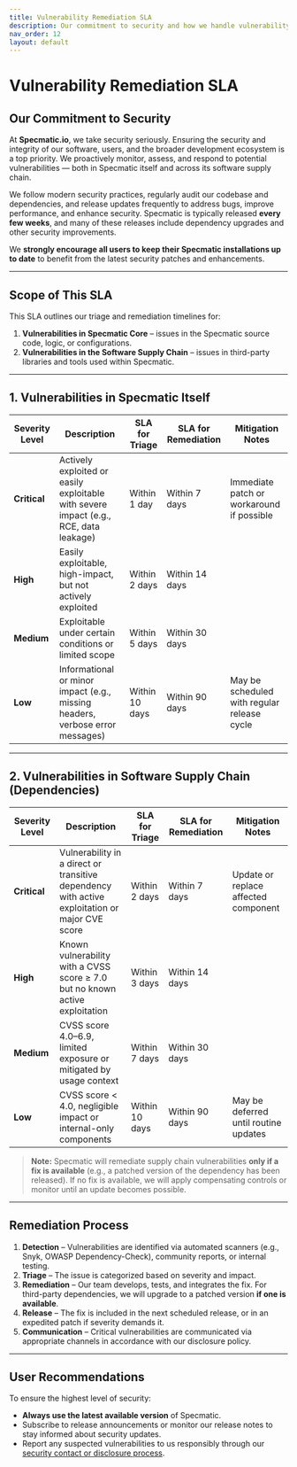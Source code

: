 ```yaml
---
title: Vulnerability Remediation SLA
description: Our commitment to security and how we handle vulnerability remediation for Specmatic and its software supply chain.
nav_order: 12
layout: default
---
```


# Vulnerability Remediation SLA

## Our Commitment to Security

At **Specmatic.io**, we take security seriously. Ensuring the security and integrity of our software, users, and the
broader development ecosystem is a top priority. We proactively monitor, assess, and respond to potential
vulnerabilities — both in Specmatic itself and across its software supply chain.

We follow modern security practices, regularly audit our codebase and dependencies, and release updates frequently to
address bugs, improve performance, and enhance security. Specmatic is typically released **every few weeks**, and many
of these releases include dependency upgrades and other security improvements.

We **strongly encourage all users to keep their Specmatic installations up to date** to benefit from the latest security
patches and enhancements.

---

## Scope of This SLA

This SLA outlines our triage and remediation timelines for:

1. **Vulnerabilities in Specmatic Core** – issues in the Specmatic source code, logic, or configurations.
2. **Vulnerabilities in the Software Supply Chain** – issues in third-party libraries and tools used within Specmatic.

---

## 1. Vulnerabilities in Specmatic Itself

| Severity Level | Description                                                                           | SLA for Triage | SLA for Remediation | Mitigation Notes                            |
|----------------|---------------------------------------------------------------------------------------|----------------|---------------------|---------------------------------------------|
| **Critical**   | Actively exploited or easily exploitable with severe impact (e.g., RCE, data leakage) | Within 1 day   | Within 7 days       | Immediate patch or workaround if possible   |
| **High**       | Easily exploitable, high-impact, but not actively exploited                           | Within 2 days  | Within 14 days      |                                             |
| **Medium**     | Exploitable under certain conditions or limited scope                                 | Within 5 days  | Within 30 days      |                                             |
| **Low**        | Informational or minor impact (e.g., missing headers, verbose error messages)         | Within 10 days | Within 90 days      | May be scheduled with regular release cycle |

---

## 2. Vulnerabilities in Software Supply Chain (Dependencies)

| Severity Level | Description                                                                                    | SLA for Triage | SLA for Remediation | Mitigation Notes                      |
|----------------|------------------------------------------------------------------------------------------------|----------------|---------------------|---------------------------------------|
| **Critical**   | Vulnerability in a direct or transitive dependency with active exploitation or major CVE score | Within 2 days  | Within 7 days       | Update or replace affected component  |
| **High**       | Known vulnerability with a CVSS score ≥ 7.0 but no known active exploitation                   | Within 3 days  | Within 14 days      |                                       |
| **Medium**     | CVSS score 4.0–6.9, limited exposure or mitigated by usage context                             | Within 7 days  | Within 30 days      |                                       |
| **Low**        | CVSS score < 4.0, negligible impact or internal-only components                                | Within 10 days | Within 90 days      | May be deferred until routine updates |

> **Note:** Specmatic will remediate supply chain vulnerabilities **only if a fix is available** (e.g., a patched
> version of the dependency has been released). If no fix is available, we will apply compensating controls or monitor
> until an update becomes possible.

---

## Remediation Process

1. **Detection** – Vulnerabilities are identified via automated scanners (e.g., Snyk, OWASP Dependency-Check), community
   reports, or internal testing.
2. **Triage** – The issue is categorized based on severity and impact.
3. **Remediation** – Our team develops, tests, and integrates the fix. For third-party dependencies, we will upgrade to
   a patched version **if one is available**.
4. **Release** – The fix is included in the next scheduled release, or in an expedited patch if severity demands it.
5. **Communication** – Critical vulnerabilities are communicated via appropriate channels in accordance with our
   disclosure policy.

---

## User Recommendations

To ensure the highest level of security:

- **Always use the latest available version** of Specmatic.
- Subscribe to release announcements or monitor our release notes to stay informed about security updates.
- Report any suspected vulnerabilities to us responsibly through
  our [security contact or disclosure process](security-disclosure.html).
